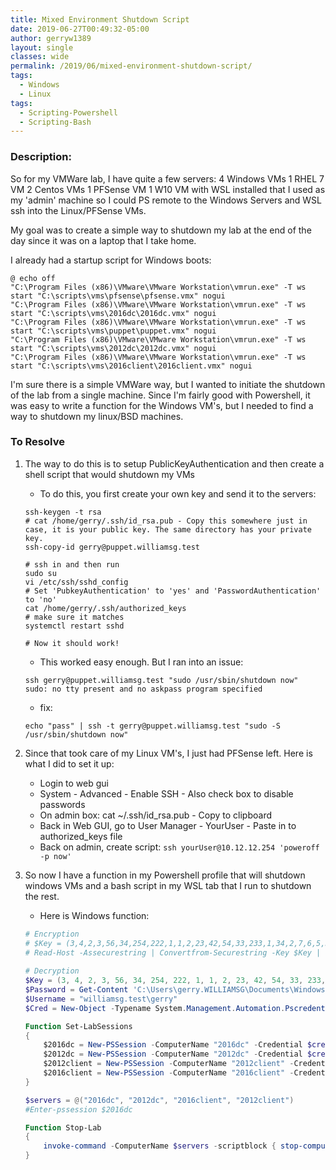 ```yaml
---
title: Mixed Environment Shutdown Script
date: 2019-06-27T00:49:32-05:00
author: gerryw1389
layout: single
classes: wide
permalink: /2019/06/mixed-environment-shutdown-script/
tags:
  - Windows
  - Linux
tags:
  - Scripting-Powershell
  - Scripting-Bash
---
```

<!--more-->

### Description:

So for my VMWare lab, I have quite a few servers:
4 Windows VMs
1 RHEL 7 VM
2 Centos VMs
1 PFSense VM
1 W10 VM with WSL installed that I used as my 'admin' machine so I could PS remote to the Windows Servers and WSL ssh into the Linux/PFSense VMs.

My goal was to create a simple way to shutdown my lab at the end of the day since it was on a laptop that I take home. 

I already had a startup script for Windows boots:

   ```escape
   @ echo off
   "C:\Program Files (x86)\VMware\VMware Workstation\vmrun.exe" -T ws start "C:\scripts\vms\pfsense\pfsense.vmx" nogui
   "C:\Program Files (x86)\VMware\VMware Workstation\vmrun.exe" -T ws start "C:\scripts\vms\2016dc\2016dc.vmx" nogui
   "C:\Program Files (x86)\VMware\VMware Workstation\vmrun.exe" -T ws start "C:\scripts\vms\puppet\puppet.vmx" nogui
   "C:\Program Files (x86)\VMware\VMware Workstation\vmrun.exe" -T ws start "C:\scripts\vms\2012dc\2012dc.vmx" nogui
   "C:\Program Files (x86)\VMware\VMware Workstation\vmrun.exe" -T ws start "C:\scripts\vms\2016client\2016client.vmx" nogui
   ```

I'm sure there is a simple VMWare way, but I wanted to initiate the shutdown of the lab from a single machine. Since I'm fairly good with Powershell, it was easy to write a function for the Windows VM's, but I needed to find a way to shutdown my linux/BSD machines.

### To Resolve

1. The way to do this is to setup PublicKeyAuthentication and then create a shell script that would shutdown my VMs

   - To do this, you first create your own key and send it to the servers:

   ```shell
   ssh-keygen -t rsa
   # cat /home/gerry/.ssh/id_rsa.pub - Copy this somewhere just in case, it is your public key. The same directory has your private key.
   ssh-copy-id gerry@puppet.williamsg.test

   # ssh in and then run
   sudo su
   vi /etc/ssh/sshd_config
   # Set 'PubkeyAuthentication' to 'yes' and 'PasswordAuthentication' to 'no'
   cat /home/gerry/.ssh/authorized_keys
   # make sure it matches
   systemctl restart sshd

   # Now it should work!
   ```

   - This worked easy enough. But I ran into an issue:

   ```shell
   ssh gerry@puppet.williamsg.test "sudo /usr/sbin/shutdown now"
   sudo: no tty present and no askpass program specified
   ```

   - fix:

   ```shell
   echo "pass" | ssh -t gerry@puppet.williamsg.test "sudo -S /usr/sbin/shutdown now"
   ```

2. Since that took care of my Linux VM's, I just had PFSense left. Here is what I did to set it up:

   - Login to web gui
   - System - Advanced - Enable SSH - Also check box to disable passwords
   - On admin box: cat ~/.ssh/id_rsa.pub - Copy to clipboard
   - Back in Web GUI, go to User Manager - YourUser - Paste in to authorized_keys file
   - Back on admin, create script: `ssh yourUser@10.12.12.254 'poweroff -p now'`

3. So now I have a function in my Powershell profile that will shutdown windows VMs and a bash script in my WSL tab that I run to shutdown the rest.

   - Here is Windows function:

   ```powershell
   # Encryption
   # $Key = (3,4,2,3,56,34,254,222,1,1,2,23,42,54,33,233,1,34,2,7,6,5,35,43)
   # Read-Host -Assecurestring | Convertfrom-Securestring -Key $Key | Out-File 'C:\Users\gerry.WILLIAMSG\Documents\WindowsPowershell\pw.xml'
    
   # Decryption
   $Key = (3, 4, 2, 3, 56, 34, 254, 222, 1, 1, 2, 23, 42, 54, 33, 233, 1, 34, 2, 7, 6, 5, 35, 43)
   $Password = Get-Content 'C:\Users\gerry.WILLIAMSG\Documents\WindowsPowershell\pw.xml' | Convertto-Securestring -Key $Key
   $Username = "williamsg.test\gerry"
   $Cred = New-Object -Typename System.Management.Automation.Pscredential -Argumentlist $Username, $Password

   Function Set-LabSessions
   {
       $2016dc = New-PSSession -ComputerName "2016dc" -Credential $cred
       $2012dc = New-PSSession -ComputerName "2012dc" -Credential $cred
       $2012client = New-PSSession -ComputerName "2012client" -Credential $cred
       $2016client = New-PSSession -ComputerName "2016client" -Credential $cred
   }

   $servers = @("2016dc", "2012dc", "2016client", "2012client")
   #Enter-pssession $2016dc

   Function Stop-Lab
   {
       invoke-command -ComputerName $servers -scriptblock { stop-computer -force }
   }
   ```

